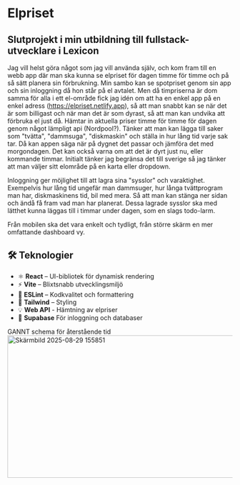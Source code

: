 # Elpriset

## Slutprojekt i min utbildning till fullstack-utvecklare i Lexicon

Jag vill helst göra något som jag vill använda själv, och kom fram till en webb app där man ska kunna se elpriset för dagen timme för timme och på så sätt planera sin förbrukning. Min sambo kan se spotpriset genom sin app och sin inloggning då hon står på el avtalet. Men då timpriserna är dom samma för alla i ett el-område fick jag idén om att ha en enkel app på en enkel adress (https://elpriset.netlify.app), så att man snabbt kan se när det är som billigast och när man det är som dyrast, så att man kan undvika att förbruka el just då.
Hämtar in aktuella priser timme för timme för dagen genom något lämpligt api (Nordpool?). Tänker att man kan lägga till saker som "tvätta", "dammsuga", "diskmaskin" och ställa in hur lång tid varje sak tar. Då kan appen säga när på dygnet det passar och jämföra det med morgondagen. Det kan också varna om att det är dyrt just nu, eller kommande timmar. Initialt tänker jag begränsa det till sverige så jag tänker att man väljer sitt elområde på en karta eller dropdown.

Inloggning ger möjlighet till att lagra sina "sysslor" och varaktighet. Exempelvis hur lång tid ungefär man dammsuger, hur långa tvättprogram man har, diskmaskinens tid, bil med mera. Så att man kan stänga ner sidan och ändå få fram vad man har planerat. Dessa lagrade sysslor ska med lätthet kunna läggas till i timmar under dagen, som en slags todo-larm.

Från mobilen ska det vara enkelt och tydligt, från större skärm en mer omfattande dashboard vy.

## 🛠 Teknologier

- ⚛️ **React** – UI-bibliotek för dynamisk rendering
- ⚡ **Vite** – Blixtsnabb utvecklingsmiljö
- 🧹 **ESLint** – Kodkvalitet och formattering
- 🎨 **Tailwind** – Styling
- 💡 **Web API** - Hämtning av elpriser
- 🧰 **Supabase** För inloggning och databaser

GANNT schema för återstående tid
<img width="1768" height="319" alt="Skärmbild 2025-08-29 155851" src="https://github.com/user-attachments/assets/e5c80584-baba-4715-8dca-7bbf6051a252" />

